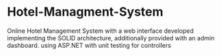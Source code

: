 # Hotel-Managment-System
Online Hotel Management System with a web interface developed implementing the SOLID architecture, additionally provided with an admin dashboard.
using ASP.NET with unit testing for controllers 
